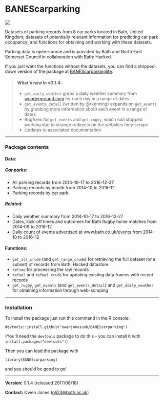 # **BANEScarparking**

![](https://travis-ci.org/owenjonesuob/BANEScarparking.svg?branch=master)

Datasets of parking records from 8 car parks located in Bath, United Kingdom; datasets of potentially relevant information for predicting car park occupancy; and functions for obtaining and working with these datasets.

Parking data is open-source and is provided by Bath and North East Somerset Council in collaboration with Bath: Hacked.

If you just want the functions without the datasets, you can find a stripped-down version of the package at [BANEScarparkinglite](https://github.com/Bath-ML/parking/tree/master/r/BANEScarparkinglite).

> #### **What's new in v0.1.4:**
>
> * `get_daily_weather` grabs a daily weather summary from [wunderground.com](https://www.wunderground.com/) for each day in a range of dates
> * `get_events_detail` (written by @rkenning) expands on `get_events` by grabbing more information about each event in a range of dates
> * Bugfixes for `get_events` and `get_rugby`, which had stopped working due to strange redirects on the websites they scrape
> * Updates to associated documentation

---

### **Package contents**

#### Data:

##### Car parks:

* All parking records from 2014-10-17 to 2016-12-27
* Parking records by month from 2014-10 to 2016-12
* Parking records by car park

##### Related:

* Daily weather summary from 2014-10-17 to 2016-12-27
* Dates, kick-off times and outcomes for Bath Rugby home matches from 2014-09 to 2016-12
* Daily count of events advertised at www.bath.co.uk/events from 2014-10 to 2016-12

#### Functions:

* `get_all_crude` (and `get_range_crude`) for retrieving the full dataset (or a subset) of records from Bath: Hacked datastore
* `refine` for processing the raw records
* `refuel` and `refuel_crude` for updating existing data frames with recent records
* `get_rugby`, `get_events` (and `get_events_detail`) and `get_daily_weather` for obtaining information through web-scraping

---

### **Installation**

To install the package just run this command in the R console:
```
devtools::install_github("owenjonesuob/BANEScarparking")
```
(You'll need the `devtools` package to do this - you can install it with `install.packages("devtools")`)

Then you can load the package with
```
library(BANEScarparking)
```
and you should be good to go!

---

**Version:** 0.1.4 (released 2017/08/18)

**Contact:** Owen Jones (olj23@bath.ac.uk)
